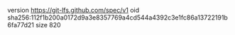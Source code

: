 version https://git-lfs.github.com/spec/v1
oid sha256:112f1b200a0172d9a3e8357769a4cd544a4392c3e1fc86a13722191b6fa77d21
size 820
